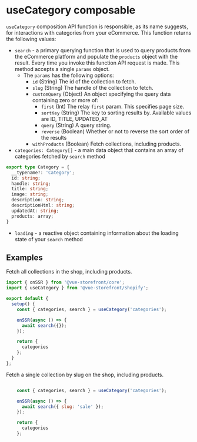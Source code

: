 # useCategory composable

`useCategory` composition API function is responsible, as its name suggests, for interactions with categories from your eCommerce. This function returns the following values:

- `search` - a primary querying function that is used to query products from the eCommerce platform and populate the `products` object with the result. Every time you invoke this function API request is made. This method accepts a single `params` object.
    - The `params` has the following options:
        - `id` (String) The id of the collection to fetch.
        - `slug` (String) The handle of the collection to fetch.
        - `customQuery` (Object) An object specifying the query data containing zero or more of:
            - `first` (Int) The relay `first` param. This specifies page size.
            - `sortKey` (String) The key to sorting results by. Available values are ID, TITLE, UPDATED_AT
            - `query` (String) A query string.
            - `reverse` (Boolean) Whether or not to reverse the sort order of the results
        - `withProducts` (Boolean) Fetch collections, including products.
- `categories: Category[]` - a main data object that contains an array of categories fetched by `search` method
```typescript
export type Category = {
  __typename?: 'Category';
  id: string;
  handle: string;
  title: string;
  image: string;
  description: string;
  descriptionHtml: string;
  updatedAt: string;
  products: array;
}
```
- `loading` - a reactive object containing information about the loading state of your `search` method


## Examples

Fetch all collections in the shop, including products.

```javascript
import { onSSR } from '@vue-storefront/core';
import { useCategory } from '@vue-storefront/shopify';

export default {
  setup() {
    const { categories, search } = useCategory('categories');

    onSSR(async () => {
      await search({});
    });

    return {
      categories
    };
  }
};
```

Fetch a single collection by slug on the shop, including products.

```javascript

    const { categories, search } = useCategory('categories');

    onSSR(async () => {
      await search({ slug: 'sale' });
    });

    return {
      categories
    };

```
